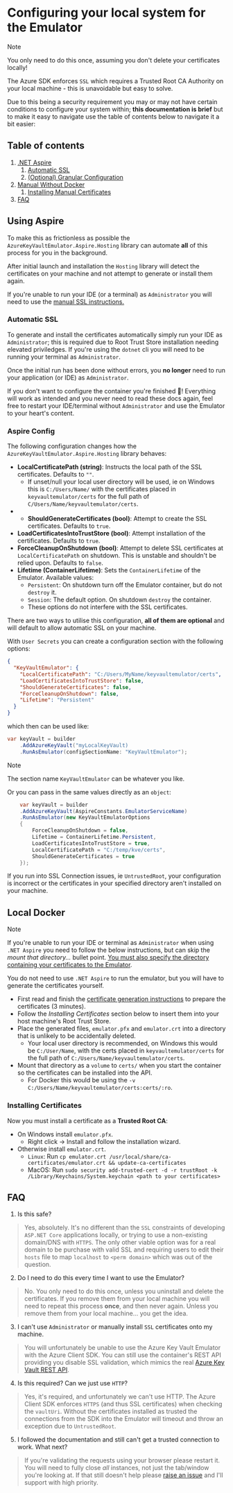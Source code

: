 # Configuring your local system for the Emulator

> [!NOTE]
> You only need to do this once, assuming you don't delete your certificates locally!

The Azure SDK enforces `SSL` which requires a Trusted Root CA Authority on your local machine - this is unavoidable but easy to solve.

Due to this being a security requirement you may or may not have certain conditions to configure your system within; **this documentation is brief** but to make it easy to navigate use the table of contents below to navigate it a bit easier:

## Table of contents

1. [.NET Aspire](#using-aspire)
    1. [Automatic SSL](#automatic-ssl)
    2. [(Optional) Granular Configuration](#aspire-config)
2. [Manual Without Docker](#local-docker)
    1. [Installing Manual Certificates](#installing-certificates)
3. [FAQ](#FAQ)

## Using Aspire

To make this as frictionless as possible the `AzureKeyVaultEmulator.Aspire.Hosting` library can automate **all** of this process for you in the background.

After initial launch and installation the `Hosting` library will detect the certificates on your machine and not attempt to generate or install them again.

If you're unable to run your IDE (or a terminal) as `Administrator` you will need to use the [manual SSL instructions.](#local-docker)

### Automatic SSL

To generate and install the certificates automatically simply run your IDE as `Administrator`; this is required due to Root Trust Store installation needing elevated priviledges. If you're using the `dotnet` cli you will need to be running your terminal as `Administrator`.

Once the initial run has been done without errors, you **no longer** need to run your application (or IDE) as `Administrator`. 

If you don't want to configure the container you're finished 🎉! Everything will work as intended and you never need to read these docs again, feel free to restart your IDE/terminal without `Administrator` and use the Emulator to your heart's content.

### Aspire Config

The following configuration changes how the `AzureKeyVaultEmulator.Aspire.Hosting` library behaves:

- **LocalCertificatePath (string)**: Instructs the local path of the SSL certificates. Defaults to `""`.
    - If unset/null your local user directory will be used, ie on Windows this is `C:/Users/Name/` with the certificates placed in `keyvaultemulator/certs` for the full path of `C/Users/Name/keyvaultemulator/certs`.
- - **ShouldGenerateCertificates (bool)**: Attempt to create the SSL certificates. Defaults to `true`.
- **LoadCertificatesIntoTrustStore (bool)**: Attempt installation of the certificates. Defaults to `true`.
- **ForceCleanupOnShutdown (bool)**: Attempt to delete SSL certificates at `LocalCertificatePath` on shutdown. This is unstable and shouldn't be relied upon. Defaults to `false`.
- **Lifetime (ContainerLifetime)**: Sets the `ContainerLifetime` of the Emulator. Available values:
    - `Persistent`: On shutdown turn off the Emulator container, but do not `destroy` it.
    - `Session`: The default option. On shutdown `destroy` the container.
    - These options do not interfere with the SSL certificates.

There are two ways to utilise this configuration, **all of them are optional** and will default to allow automatic SSL on your machine.

With `User Secrets` you can create a configuration section with the following options:

```json
{
  "KeyVaultEmulator": {
    "LocalCertificatePath": "C:/Users/MyName/keyvaultemulator/certs",
    "LoadCertificatesIntoTrustStore": false,
    "ShouldGenerateCertificates": false,
    "ForceCleanupOnShutdown": false,
    "Lifetime": "Persistent"
  }
}
```

which then can be used like:

```cs
var keyVault = builder
    .AddAzureKeyVault("myLocalKeyVault)
    .RunAsEmulator(configSectionName: "KeyVaultEmulator");
```

> [!NOTE]
> The section name `KeyVaultEmulator` can be whatever you like.

Or you can pass in the same values directly as an `object`:

```cs
    var keyVault = builder
    .AddAzureKeyVault(AspireConstants.EmulatorServiceName)
    .RunAsEmulator(new KeyVaultEmulatorOptions
    {
        ForceCleanupOnShutdown = false,
        Lifetime = ContainerLifetime.Persistent,
        LoadCertificatesIntoTrustStore = true,
        LocalCertificatePath = "C:/temp/kve/certs",
        ShouldGenerateCertificates = true
    });
```

If you run into SSL Connection issues, ie `UntrustedRoot`, your configuration is incorrect or the certificates in your specified directory aren't installed on your machine.

## Local Docker

> [!NOTE]
> If you're unable to run your IDE or terminal as `Administrator` when using `.NET Aspire` you need to follow the below instructions, but can skip the *mount that directory...* bullet point. [You must also specify the directory containing your certificates to the Emulator](#aspire-config).

You do not need to use `.NET Aspire` to run the emulator, but you will have to generate the certificates yourself.

- First read and finish the [certificate generation instructions](https://github.com/james-gould/azure-keyvault-emulator/issues/164) to prepare the certificates (3 minutes).
- Follow the *Installing Certificates* section below to insert them into your host machine's Root Trust Store.
- Place the generated files, `emulator.pfx` and `emulator.crt` into a directory that is unlikely to be accidentally deleted. 
    - Your local user directory is recommended, on Windows this would be `C:/User/Name`, with the certs placed in `keyvaultemulator/certs` for the full path of `C:/Users/Name/keyvaultemulator/certs`.
- Mount that directory as a `volume` to `certs/` when you start the container so the certificates can be installed into the API.
    - For Docker this would be using the `-v C:/Users/Name/keyvaultemulator/certs:certs/:ro`.

### Installing Certificates

Now you must install a certificate as a **Trusted Root CA**:

- On Windows install `emulator.pfx`.
    - Right click -> Install and follow the installation wizard.
- Otherwise install `emulator.crt`.
    - `Linux`: Run `cp emulator.crt /usr/local/share/ca-certificates/emulator.crt && update-ca-certificates`
    - MacOS: Run `sudo security add-trusted-cert -d -r trustRoot -k /Library/Keychains/System.keychain <path to your certificates>`

## FAQ

1. Is this safe?

> Yes, absolutely. It's no different than the `SSL` constraints of developing `ASP.NET Core` applications locally, or trying to use a non-existing domain/DNS with `HTTPS`.  The only other viable option was for a real domain to be purchase with valid SSL and requiring users to edit their `hosts` file to map `localhost` to `<perm domain>` which was out of the question.

2. Do I need to do this every time I want to use the Emulator?

> No. You only need to do this once, unless you uninstall and delete the certificates. If you remove them from your local machine you will need to repeat this process **once**, and then never again. Unless you remove them from your local machine... you get the idea.

3. I can't use `Administrator` or manually install `SSL` certificates onto my machine.

> You will unfortunately be unable to use the Azure Key Vault Emulator with the Azure Client SDK. You can still use the container's REST API providing you disable SSL validation, which mimics the real [Azure Key Vault REST API](https://learn.microsoft.com/en-us/rest/api/keyvault/).

4. Is this required? Can we just use `HTTP`?

> Yes, it's required, and unfortunately we can't use HTTP. The Azure Client SDK enforces `HTTPS` (and thus SSL certificates) when checking the `vaultUri`. Without the certificates installed as trusted the connections from the SDK into the Emulator will timeout and throw an exception due to `UntrustedRoot`.

5. I followed the documentation and still can't get a trusted connection to work. What next?

> If you're validating the requests using your browser please restart it. You will need to fully close *all* instances, not just the tab/window you're looking at. If that still doesn't help please [raise an issue](https://github.com/james-gould/azure-keyvault-emulator/issues) and I'll support with high priority.